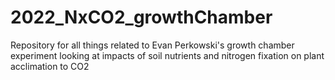 # 2022_NxCO2_growthChamber
Repository for all things related to Evan Perkowski's growth chamber experiment looking at impacts of soil nutrients and nitrogen fixation on plant acclimation to CO2
